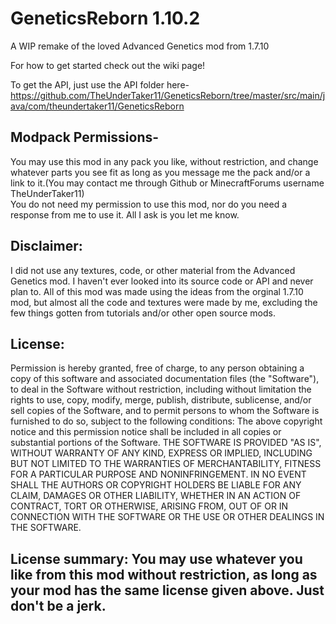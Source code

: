 # GeneticsReborn 1.10.2
A WIP remake of the loved Advanced Genetics mod from 1.7.10

For how to get started check out the wiki page!   

To get the API, just use the API folder here- https://github.com/TheUnderTaker11/GeneticsReborn/tree/master/src/main/java/com/theundertaker11/GeneticsReborn


## Modpack Permissions-    
You may use this mod in any pack you like, without restriction, and change whatever parts you see fit as long as you message me the pack and/or a link to it.(You may contact me through Github or MinecraftForums username TheUnderTaker11)    
You do not need my permission to use this mod, nor do you need a response from me to use it. All I ask is you let me know.

## Disclaimer:    
I did not use any textures, code, or other material from the Advanced Genetics mod. I haven't ever looked into its source code or API and never plan to. All of this mod was made using the ideas from the orginal 1.7.10 mod, but almost all the code and textures were made by me, excluding the few things gotten from tutorials and/or other open source mods.

## License:    
Permission is hereby granted, free of charge, to any person obtaining a copy of this software and associated documentation files (the "Software"), to deal in the Software without restriction, including without limitation the rights to use, copy, modify, merge, publish, distribute, sublicense, and/or sell copies of the Software, and to permit persons to whom the Software is furnished to do so, subject to the following conditions: The above copyright notice and this permission notice shall be included in all copies or substantial portions of the Software. THE SOFTWARE IS PROVIDED "AS IS", WITHOUT WARRANTY OF ANY KIND, EXPRESS OR IMPLIED, INCLUDING BUT NOT LIMITED TO THE WARRANTIES OF MERCHANTABILITY, FITNESS FOR A PARTICULAR PURPOSE AND NONINFRINGEMENT. IN NO EVENT SHALL THE AUTHORS OR COPYRIGHT HOLDERS BE LIABLE FOR ANY CLAIM, DAMAGES OR OTHER LIABILITY, WHETHER IN AN ACTION OF CONTRACT, TORT OR OTHERWISE, ARISING FROM, OUT OF OR IN CONNECTION WITH THE SOFTWARE OR THE USE OR OTHER DEALINGS IN THE SOFTWARE.

## License summary: You may use whatever you like from this mod without restriction, as long as your mod has the same license given above. Just don't be a jerk.
